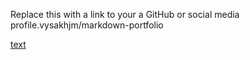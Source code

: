 Replace this with a link to your a GitHub or social media profile.vysakhjm/markdown-portfolio

[text](https://vysakhjm/markdown-portfolio.com)
